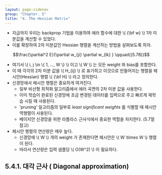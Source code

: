 ```yaml
---
layout: page-sidenav
group: "Chapter. 5"
title: "4. The Hessian Matrix"
---
```


- 지금까지 우리는 backprop 기법을 이용하여 에러 함수에 대한 \\( {\bf w} \\) 1차 미분값을 계산할 수 있었다.
- 이를 확장하여 2차 미분값인 Hessian 행렬을 계산하는 방법을 살펴보도록 하자.

$$\frac{\partial^2 E}{\partial w_{ji} \partial w_{lk} } \qquad{(5.78)}$$

- 여기서 \\( i, j \in \\\{ 1, ..., W \\\} \\) 이고 \\( W \\) 는 모든 weight 와 bias를 포함한다.
- 이 때 각각의 2차 미분 값을 \\( H_{ij} \\) 로 표기하고 이것으로 만들어지는 행렬을 헤시안(Hessian) 행렬 \\( {\bf H} \\) 라고 정의한다.
- 신경망에서 헤시안 행렬은 중요하게 여겨진다.
    - 일부 비선형 최적화 알고리즘에서 에러 곡면의 2차 미분 값을 사용한다.
    - 이미 학습이 완료된 신경망에 조금 변경된 데이터를 입력으로 주고 빠르게 재학습 시킬 때 사용된다.
    - 'pruning' 일고리즘의 일부로 *least significant weights* 를 식별할 때 헤시안 역행렬이 사용된다.
    - 베이지안 신경망을 위한 라플라스 근사식에서 중요한 역할을 차지한다. (5.7절 참고)
- 헤시안 행렬의 연산량은 매우 높다.
    - 신경망에 \\( W \\) 개의 weight 가 존재한다면 헤시안은 \\( W \times W \\) 행렬이 된다.
    - 따라서 연산량은 입력 샘플당 \\( O(W^2) \\) 이 필요하다.

## 5.4.1. 대각 근사 ( Diagonal approximation)


